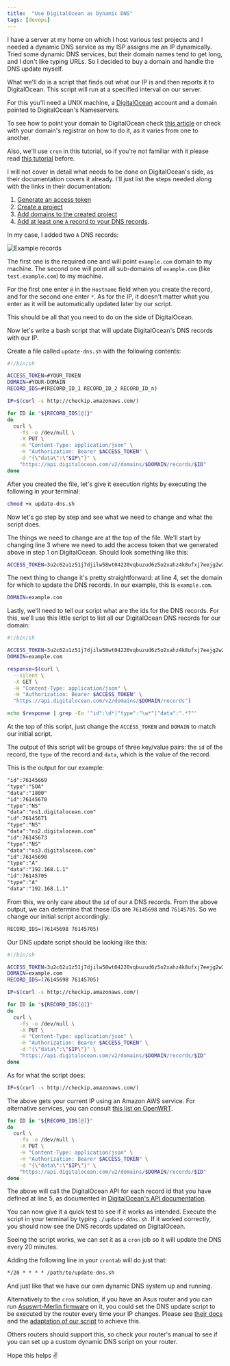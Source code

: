 ```yaml
---
title:  "Use DigitalOcean as Dynamic DNS"
tags: [devops]
---
```


I have a server at my home on which I host various test projects and I needed a dynamic DNS service as my ISP assigns me an IP dynamically. Tried some dynamic DNS services, but their domain names tend to get long, and I don't like typing URLs. So I decided to buy a domain and handle the DNS update myself.

What we'll do is a script that finds out what our IP is and then reports it to DigitalOcean. This script will run at a specified interval on our server.

For this you'll need a UNIX machine, a [DigitalOcean](https://www.digitalocean.com/) account and a domain pointed to DigitalOcean's Nameservers.

To see how to point your domain to DigitalOcean check [this article](https://www.digitalocean.com/community/tutorials/how-to-point-to-digitalocean-nameservers-from-common-domain-registrars) or check with your domain's registrar on how to do it, as it varies from one to another.

Also, we'll use `cron` in this tutorial, so if you're not familiar with it please read [this tutorial](https://www.digitalocean.com/community/tutorials/how-to-use-cron-to-automate-tasks-on-a-vps) before.

I will not cover in detail what needs to be done on DigitalOcean's side, as their documentation covers it already. I'll just list the steps needed along with the links in their documentation:

1. [Generate an access token](https://www.digitalocean.com/docs/api/create-personal-access-token/)
2. [Create a project](https://www.digitalocean.com/docs/projects/how-to/create/)
3. [Add domains to the created project](https://www.digitalocean.com/docs/networking/dns/how-to/add-domains/)
4. [Add at least one `A` record to your DNS records](https://www.digitalocean.com/docs/networking/dns/how-to/manage-records/#a-records).

In my case, I added two `A` DNS records:

![Example records](/assets/images/do-dns/records.jpg)

The first one is the required one and will point `example.com` domain to my machine. The second one will point all sub-domains of `example.com` (like `test.example.com`) to my machine.

For the first one enter `@` in the `Hostname` field when you create the record, and for the second one enter `*`. As for the IP, it doesn't matter what you enter as it will be automatically updated later by our script.

This should be all that you need to do on the side of DigitalOcean.

Now let's write a bash script that will update DigitalOcean's DNS records with our IP.

Create a file called `update-dns.sh` with the following contents:

```bash
#!/bin/sh

ACCESS_TOKEN=#YOUR_TOKEN
DOMAIN=#YOUR-DOMAIN
RECORD_IDS=#(RECORD_ID_1 RECORD_ID_2 RECORD_ID_n)

IP=$(curl -s http://checkip.amazonaws.com/)

for ID in "${RECORD_IDS[@]}"
do
  curl \
    -fs -o /dev/null \
    -X PUT \
    -H "Content-Type: application/json" \
    -H "Authorization: Bearer $ACCESS_TOKEN" \
    -d "{\"data\":\"$IP\"}" \
    "https://api.digitalocean.com/v2/domains/$DOMAIN/records/$ID"
done
```

After you created the file, let's give it execution rights by executing the following in your terminal:

```bash
chmod +x update-dns.sh
```

Now let's go step by step and see what we need to change and what the script does.

The things we need to change are at the top of the file. We'll start by changing line 3 where we need to add the access token that we generated above in step 1 on DigitalOcean. Should look something like this:

```bash
ACCESS_TOKEN=3u2c62u1z51j7djilw58wt04220vqbuzud6z5o2xahz4k8ufxj7eejg2w2trjxma
```

The next thing to change it's pretty straightforward: at line 4, set the domain for which to update the DNS records. In our example, this is `example.com`.

```bash
DOMAIN=example.com
```

Lastly, we'll need to tell our script what are the ids for the DNS records. For this, we'll use this little script to list all our DigitalOcean DNS records for our domain:

```bash
#!/bin/sh

ACCESS_TOKEN=3u2c62u1z51j7djilw58wt04220vqbuzud6z5o2xahz4k8ufxj7eejg2w2trjxma
DOMAIN=example.com

response=$(curl \
  --silent \
  -X GET \
  -H "Content-Type: application/json" \
  -H "Authorization: Bearer $ACCESS_TOKEN" \
  "https://api.digitalocean.com/v2/domains/$DOMAIN/records")

echo $response | grep -Eo '"id":\d*|"type":"\w*"|"data":".*?"'
```

At the top of this script, just change the `ACCESS_TOKEN` and `DOMAIN` to match our initial script.

The output of this script will be groups of three key/value pairs: the `id` of the record, the `type` of the record and `data`, which is the value of the record.

This is the output for our example:

```txt
"id":76145669
"type":"SOA"
"data":"1800"
"id":76145670
"type":"NS"
"data":"ns1.digitalocean.com"
"id":76145671
"type":"NS"
"data":"ns2.digitalocean.com"
"id":76145673
"type":"NS"
"data":"ns3.digitalocean.com"
"id":76145698
"type":"A"
"data":"192.168.1.1"
"id":76145705
"type":"A"
"data":"192.168.1.1"
```

From this, we only care about the `id` of our `A` DNS records. From the above output, we can determine that those IDs are `76145698` and `76145705`. So we change our initial script accordingly:

```txt
RECORD_IDS=(76145698 76145705)
```

Our DNS update script should be looking like this:

```bash
#!/bin/sh

ACCESS_TOKEN=3u2c62u1z51j7djilw58wt04220vqbuzud6z5o2xahz4k8ufxj7eejg2w2trjxma
DOMAIN=example.com
RECORD_IDS=(76145698 76145705)

IP=$(curl -s http://checkip.amazonaws.com/)

for ID in "${RECORD_IDS[@]}"
do
  curl \
    -fs -o /dev/null \
    -X PUT \
    -H "Content-Type: application/json" \
    -H "Authorization: Bearer $ACCESS_TOKEN" \
    -d "{\"data\":\"$IP\"}" \
    "https://api.digitalocean.com/v2/domains/$DOMAIN/records/$ID"
done
```

As for what the script does:

```bash
IP=$(curl -s http://checkip.amazonaws.com/)
```

The above gets your current IP using an Amazon AWS service. For alternative services, you can consult [this list on OpenWRT](https://openwrt.org/docs/guide-user/services/ddns/client#detecting_public_ip).

```bash
for ID in "${RECORD_IDS[@]}"
do
  curl \
    -fs -o /dev/null \
    -X PUT \
    -H "Content-Type: application/json" \
    -H "Authorization: Bearer $ACCESS_TOKEN" \
    -d "{\"data\":\"$IP\"}" \
    "https://api.digitalocean.com/v2/domains/$DOMAIN/records/$ID"
done
```

The above will call the DigitalOcean API for each record id that you have defined at line 5, as documented in [DigitalOcean's API documentation](https://developers.digitalocean.com/documentation/v2/#update-a-domain-record).

You can now give it a quick test to see if it works as intended. Execute the script in your terminal by typing `./update-ddns.sh`. If it worked correctly, you should now see the DNS records updated on DigitalOcean.

Seeing the script works, we can set it as a `cron` job so it will update the DNS every 20 minutes.

Adding the following line in your `crontab` will do just that:

```txt
*/20 * * * * /path/to/update-dns.sh
```

And just like that we have our own dynamic DNS system up and running.

Alternatively to the `cron` solution, if you have an Asus router and you can run [Asuswrt-Merlin firmware](https://www.asuswrt-merlin.net/) on it, you could set the DNS update script to be executed by the router every time your IP changes. Please see [their docs](https://github.com/RMerl/asuswrt-merlin.ng/wiki/Custom-DDNS) and the [adaptation of our script](https://github.com/RMerl/asuswrt-merlin.ng/wiki/DDNS-Sample-Scripts#digitalocean) to achieve this.

Others routers should support this, so check your router's manual to see if you can set up a custom dynamic DNS script on your router.

Hope this helps ✌️
